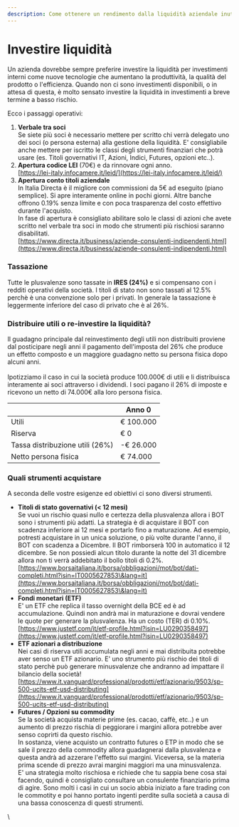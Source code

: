 ```yaml
---
description: Come ottenere un rendimento dalla liquidità aziendale inutilizzata
---
```


# Investire liquidità

Un azienda dovrebbe sempre preferire investire la liquidità per investimenti interni come nuove tecnologie che aumentano la produttività, la qualità del prodotto o l'efficienza. Quando non ci sono investimenti disponibili, o in attesa di questa, è molto sensato investire la liquidità in investimenti a breve termine a basso rischio.&#x20;

Ecco i passaggi operativi:

1. **Verbale tra soci**\
   Se siete più soci è necessario mettere per scritto chi verrà delegato uno dei soci (o persona esterna) alla gestione della liquidità. E' consigliabile anche mettere per iscritto le classi degli strumenti finanziari che potrà usare (es. Titoli governativi IT, Azioni, Indici, Futures, opzioni etc..).&#x20;
2. **Apertura codice LEI** (70€) e da rinnovare ogni anno. \
   [https://lei-italy.infocamere.it/leid/](https://lei-italy.infocamere.it/leid/)
3. **Apertura conto titoli aziendale** \
   In Italia Directa è il migliore con commissioni da 5€ ad eseguito (piano semplice). Si apre interamente online in pochi giorni.  Altre banche offrono 0.19% senza limite e con poca trasparenza del costo effettivo durante l'acquisto. \
   In fase di apertura è consigliato abilitare solo le classi di azioni che avete scritto nel verbale tra soci in modo che strumenti più rischiosi saranno disabilitati. \
   [https://www.directa.it/business/aziende-consulenti-indipendenti.html](https://www.directa.it/business/aziende-consulenti-indipendenti.html)

### Tassazione

Tutte le plusvalenze sono tassate in **IRES (24%)** e si compensano con i redditi operativi della società. I titoli di stato non sono tassati al 12.5% perchè è una convenzione solo per i privati. In generale la tassazione è leggermente inferiore del caso di privato che è al 26%.&#x20;

### Distribuire utili o re-investire la liquidità?

Il guadagno principale dal reinvestimento degli utili non distribuiti proviene dal posticipare negli anni il pagamento dell'imposta del 26% che produce un effetto composto e un maggiore guadagno netto su persona fisica dopo alcuni anni. \
\
Ipotizziamo il caso in cui la società produce 100.000€ di utili e li distribuisca interamente ai soci attraverso i dividendi. I soci pagano il 26% di imposte e ricevono un netto di 74.000€ alla loro persona fisica.

|                                 | Anno 0    |
| ------------------------------- | --------- |
| Utili                           | € 100.000 |
| Riserva                         | € 0       |
| Tassa distribuzione utili (26%) | -€ 26.000 |
| Netto persona fisica            | € 74.000  |







### Quali strumenti acquistare

A seconda delle vostre esigenze ed obiettivi ci sono diversi strumenti.

* **Titoli di stato governativi (< 12 mesi)** \
  Se vuoi un rischio quasi nullo e certezza della plusvalenza allora i BOT sono i strumenti più adatti. La strategia è di acquistare il BOT con scadenza inferiore ai 12 mesi e portarlo fino a maturazione.  Ad esempio, potresti acquistare in un unica soluzione, o più volte durante l'anno, il BOT con scadenza a Dicembre. Il BOT rimborserà 100 in automatico il 12 dicembre. Se non possiedi alcun titolo durante la notte del 31 dicembre allora non ti verrà addebitato il bollo titoli di 0.2%.\
  [https://www.borsaitaliana.it/borsa/obbligazioni/mot/bot/dati-completi.html?isin=IT0005627853\&lang=it](https://www.borsaitaliana.it/borsa/obbligazioni/mot/bot/dati-completi.html?isin=IT0005627853\&lang=it)
* **Fondi monetari (ETF)**\
  E' un ETF che replica il tasso overnight della BCE ed è ad accumulazione. Quindi non andrà mai in maturazione e dovrai vendere le quote per generare la plusvalenza. Ha un costo (TER) di 0.10%.\
  [https://www.justetf.com/it/etf-profile.html?isin=LU0290358497](https://www.justetf.com/it/etf-profile.html?isin=LU0290358497)
* **ETF azionari a distribuzione**\
  Nei casi di riserva utili accumulata negli anni e mai distribuita potrebbe aver senso un ETF azionario. E' uno strumento più rischio dei titoli di stato perchè può generare minusvalenze che andranno ad impattare il bilancio della società! \
  [https://www.it.vanguard/professional/prodotti/etf/azionario/9503/sp-500-ucits-etf-usd-distributing](https://www.it.vanguard/professional/prodotti/etf/azionario/9503/sp-500-ucits-etf-usd-distributing)
* **Futures / Opzioni su commodity**\
  Se la società acquista materie prime (es. cacao, caffè, etc..) e un aumento di prezzo rischia di peggiorare i margini allora potrebbe aver senso coprirti da questo rischio. \
  In sostanza, viene acquisto un contratto futures o ETP in modo che se sale il prezzo della commodity allora guadagnerai dalla plusvalenza e questa andrà ad azzerare l'effetto sui margini. Viceversa, se la materia prima scende di prezzo avrai margini maggiori ma una minusvalenza. \
  E' una strategia molto rischiosa e richiede che tu sappia bene cosa stai facendo, quindi è consigliato consultare un consulente finanziario prima di agire. Sono molti i casi in cui un socio abbia iniziato a fare trading con le commotity e poi hanno portato ingenti perdite sulla società a causa di una bassa conoscenza di questi strumenti.

\










